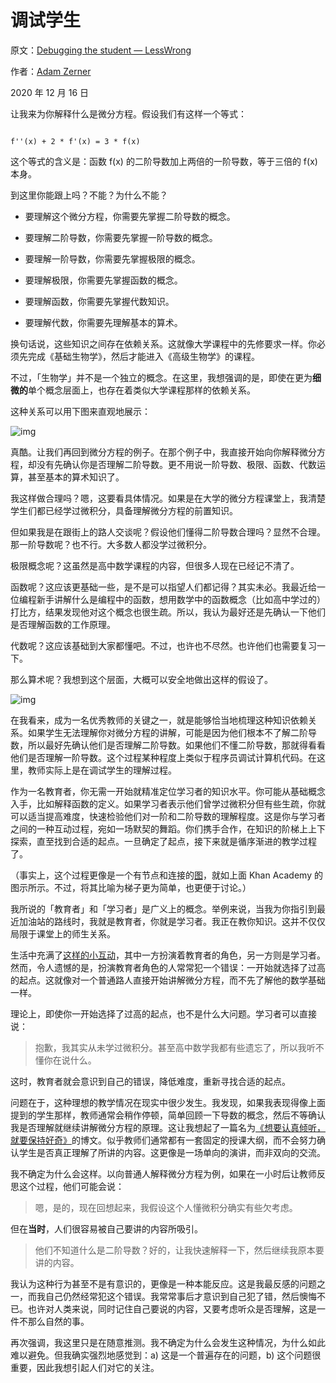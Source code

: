 # 调试学生

原文：[Debugging the student — LessWrong](https://www.lesswrong.com/posts/SfsZAitvivsTFBQnX/debugging-the-student)

作者：[Adam Zerner](https://www.lesswrong.com/users/adamzerner?from=post_header)

2020 年 12 月 16 日

让我来为你解释什么是微分方程。假设我们有这样一个等式：

```

f''(x) + 2 * f'(x) = 3 * f(x)

```

这个等式的含义是：函数 f(x) 的二阶导数加上两倍的一阶导数，等于三倍的 f(x) 本身。

到这里你能跟上吗？不能？为什么不能？

- 要理解这个微分方程，你需要先掌握二阶导数的概念。

- 要理解二阶导数，你需要先掌握一阶导数的概念。

- 要理解一阶导数，你需要先掌握极限的概念。

- 要理解极限，你需要先掌握函数的概念。

- 要理解函数，你需要先掌握代数知识。

- 要理解代数，你需要先理解基本的算术。

换句话说，这些知识之间存在依赖关系。这就像大学课程中的先修要求一样。你必须先完成《基础生物学》，然后才能进入《高级生物学》的课程。

不过，「生物学」并不是一个独立的概念。在这里，我想强调的是，即使在更为**细微的**单个概念层面上，也存在着类似大学课程那样的依赖关系。

这种关系可以用下图来直观地展示：

![img](https://4.bp.blogspot.com/-PBAnHxqyek8/TZ67Rh4t95I/AAAAAAAAACQ/A6W6r03reVI/s1600/khan%2Bmap%2Bhalf%2Bcomplete.bmp)

真酷。让我们再回到微分方程的例子。在那个例子中，我直接开始向你解释微分方程，却没有先确认你是否理解二阶导数。更不用说一阶导数、极限、函数、代数运算，甚至基本的算术知识了。

我这样做合理吗？嗯，这要看具体情况。如果是在大学的微分方程课堂上，我清楚学生们都已经学过微积分，具备理解微分方程的前置知识。

但如果我是在跟街上的路人交谈呢？假设他们懂得二阶导数合理吗？显然不合理。那一阶导数呢？也不行。大多数人都没学过微积分。

极限概念呢？这虽然是高中数学课程的内容，但很多人现在已经记不清了。

函数呢？这应该更基础一些，是不是可以指望人们都记得？其实未必。我最近给一位编程新手讲解什么是编程中的函数，想用数学中的函数概念（比如高中学过的）打比方，结果发现他对这个概念也很生疏。所以，我认为最好还是先确认一下他们是否理解函数的工作原理。

代数呢？这应该基础到大家都懂吧。不过，也许也不尽然。也许他们也需要复习一下。

那么算术呢？我想到这个层面，大概可以安全地做出这样的假设了。

![img](https://external-content.duckduckgo.com/iu/?u=http%3A%2F%2Fprevuepet.com%2Fimages%2Fproducts%2F048081011362D-210-zoom.jpg&f=1&nofb=1)

在我看来，成为一名优秀教师的关键之一，就是能够恰当地梳理这种知识依赖关系。如果学生无法理解你对微分方程的讲解，可能是因为他们根本不了解二阶导数，所以最好先确认他们是否理解二阶导数。如果他们不懂二阶导数，那就得看看他们是否理解一阶导数。这个过程某种程度上类似于程序员调试计算机代码。在这里，教师实际上是在调试学生的理解过程。

作为一名教育者，你无需一开始就精准定位学习者的知识水平。你可能从基础概念入手，比如解释函数的定义。如果学习者表示他们曾学过微积分但有些生疏，你就可以适当提高难度，快速检验他们对一阶和二阶导数的理解程度。这是你与学习者之间的一种互动过程，宛如一场默契的舞蹈。你们携手合作，在知识的阶梯上上下探索，直至找到合适的起点。一旦确定了起点，接下来就是循序渐进的教学过程了。

（事实上，这个过程更像是一个有节点和连接的[图](https://en.wikipedia.org/wiki/Graph_(abstract_data_type))，就如上面 Khan Academy 的图示所示。不过，将其比喻为梯子更为简单，也更便于讨论。）

我所说的「教育者」和「学习者」是广义上的概念。举例来说，当我为你指引到最近加油站的路线时，我就是教育者，你就是学习者。我正在教你知识。这并不仅仅局限于课堂上的师生关系。

生活中充满了[这样的小互动](https://www.youtube.com/watch?v=HezHt9MyR5o)，其中一方扮演着教育者的角色，另一方则是学习者。然而，令人遗憾的是，扮演教育者角色的人常常犯一个错误：一开始就选择了过高的起点。这就像对一个普通路人直接开始讲解微分方程，而不先了解他的数学基础一样。

理论上，即使你一开始选择了过高的起点，也不是什么大问题。学习者可以直接说：

> 抱歉，我其实从未学过微积分。甚至高中数学我都有些遗忘了，所以我听不懂你在说什么。

这时，教育者就会意识到自己的错误，降低难度，重新寻找合适的起点。

问题在于，这种理想的教学情况在现实中很少发生。我发现，如果我表现得像上面提到的学生那样，教师通常会稍作停顿，简单回顾一下导数的概念，然后不等确认我是否理解就继续讲解微分方程的原理。这让我想起了一篇名为[《想要认真倾听，就要保持好奇》](https://www.lesswrong.com/posts/4K5pJnKBGkqqTbyxx/to-listen-well-get-curious)的博文。似乎教师们通常都有一套固定的授课大纲，而不会努力确认学生是否真正理解了所讲的内容。这更像是一场单向的演讲，而非双向的交流。

我不确定为什么会这样。以向普通人解释微分方程为例，如果在一小时后让教师反思这个过程，他们可能会说：

> 嗯，是的，现在回想起来，我假设这个人懂微积分确实有些欠考虑。

但在**当时**，人们很容易被自己要讲的内容所吸引。

> 他们不知道什么是二阶导数？好的，让我快速解释一下，然后继续我原本要讲的内容。

我认为这种行为甚至不是有意识的，更像是一种本能反应。这是我最反感的问题之一，而我自己仍然经常犯这个错误。我常常事后才意识到自己犯了错，然后懊悔不已。也许对人类来说，同时记住自己要说的内容，又要考虑听众是否理解，这是一件不那么自然的事。

再次强调，我这里只是在随意推测。我不确定为什么会发生这种情况，为什么如此难以避免。但我确实强烈地感觉到：a) 这是一个普遍存在的问题，b) 这个问题很重要，因此我想引起人们对它的关注。